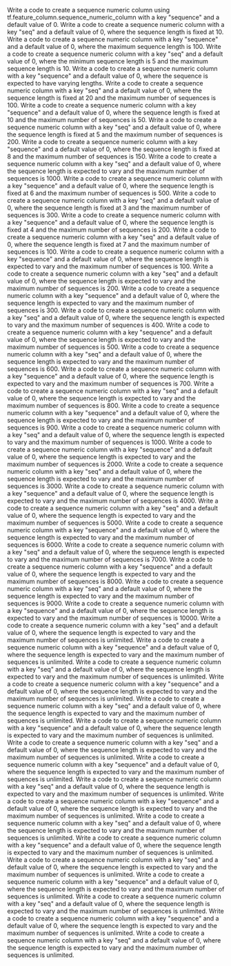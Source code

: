 Write a code to create a sequence numeric column using tf.feature_column.sequence_numeric_column with a key "sequence" and a default value of 0.
Write a code to create a sequence numeric column with a key "seq" and a default value of 0, where the sequence length is fixed at 10.
Write a code to create a sequence numeric column with a key "sequence" and a default value of 0, where the maximum sequence length is 100.
Write a code to create a sequence numeric column with a key "seq" and a default value of 0, where the minimum sequence length is 5 and the maximum sequence length is 10.
Write a code to create a sequence numeric column with a key "sequence" and a default value of 0, where the sequence is expected to have varying lengths.
Write a code to create a sequence numeric column with a key "seq" and a default value of 0, where the sequence length is fixed at 20 and the maximum number of sequences is 100.
Write a code to create a sequence numeric column with a key "sequence" and a default value of 0, where the sequence length is fixed at 10 and the maximum number of sequences is 50.
Write a code to create a sequence numeric column with a key "seq" and a default value of 0, where the sequence length is fixed at 5 and the maximum number of sequences is 200.
Write a code to create a sequence numeric column with a key "sequence" and a default value of 0, where the sequence length is fixed at 8 and the maximum number of sequences is 150.
Write a code to create a sequence numeric column with a key "seq" and a default value of 0, where the sequence length is expected to vary and the maximum number of sequences is 1000.
Write a code to create a sequence numeric column with a key "sequence" and a default value of 0, where the sequence length is fixed at 6 and the maximum number of sequences is 500.
Write a code to create a sequence numeric column with a key "seq" and a default value of 0, where the sequence length is fixed at 3 and the maximum number of sequences is 300.
Write a code to create a sequence numeric column with a key "sequence" and a default value of 0, where the sequence length is fixed at 4 and the maximum number of sequences is 200.
Write a code to create a sequence numeric column with a key "seq" and a default value of 0, where the sequence length is fixed at 7 and the maximum number of sequences is 100.
Write a code to create a sequence numeric column with a key "sequence" and a default value of 0, where the sequence length is expected to vary and the maximum number of sequences is 100.
Write a code to create a sequence numeric column with a key "seq" and a default value of 0, where the sequence length is expected to vary and the maximum number of sequences is 200.
Write a code to create a sequence numeric column with a key "sequence" and a default value of 0, where the sequence length is expected to vary and the maximum number of sequences is 300.
Write a code to create a sequence numeric column with a key "seq" and a default value of 0, where the sequence length is expected to vary and the maximum number of sequences is 400.
Write a code to create a sequence numeric column with a key "sequence" and a default value of 0, where the sequence length is expected to vary and the maximum number of sequences is 500.
Write a code to create a sequence numeric column with a key "seq" and a default value of 0, where the sequence length is expected to vary and the maximum number of sequences is 600.
Write a code to create a sequence numeric column with a key "sequence" and a default value of 0, where the sequence length is expected to vary and the maximum number of sequences is 700.
Write a code to create a sequence numeric column with a key "seq" and a default value of 0, where the sequence length is expected to vary and the maximum number of sequences is 800.
Write a code to create a sequence numeric column with a key "sequence" and a default value of 0, where the sequence length is expected to vary and the maximum number of sequences is 900.
Write a code to create a sequence numeric column with a key "seq" and a default value of 0, where the sequence length is expected to vary and the maximum number of sequences is 1000.
Write a code to create a sequence numeric column with a key "sequence" and a default value of 0, where the sequence length is expected to vary and the maximum number of sequences is 2000.
Write a code to create a sequence numeric column with a key "seq" and a default value of 0, where the sequence length is expected to vary and the maximum number of sequences is 3000.
Write a code to create a sequence numeric column with a key "sequence" and a default value of 0, where the sequence length is expected to vary and the maximum number of sequences is 4000.
Write a code to create a sequence numeric column with a key "seq" and a default value of 0, where the sequence length is expected to vary and the maximum number of sequences is 5000.
Write a code to create a sequence numeric column with a key "sequence" and a default value of 0, where the sequence length is expected to vary and the maximum number of sequences is 6000.
Write a code to create a sequence numeric column with a key "seq" and a default value of 0, where the sequence length is expected to vary and the maximum number of sequences is 7000.
Write a code to create a sequence numeric column with a key "sequence" and a default value of 0, where the sequence length is expected to vary and the maximum number of sequences is 8000.
Write a code to create a sequence numeric column with a key "seq" and a default value of 0, where the sequence length is expected to vary and the maximum number of sequences is 9000.
Write a code to create a sequence numeric column with a key "sequence" and a default value of 0, where the sequence length is expected to vary and the maximum number of sequences is 10000.
Write a code to create a sequence numeric column with a key "seq" and a default value of 0, where the sequence length is expected to vary and the maximum number of sequences is unlimited.
Write a code to create a sequence numeric column with a key "sequence" and a default value of 0, where the sequence length is expected to vary and the maximum number of sequences is unlimited.
Write a code to create a sequence numeric column with a key "seq" and a default value of 0, where the sequence length is expected to vary and the maximum number of sequences is unlimited.
Write a code to create a sequence numeric column with a key "sequence" and a default value of 0, where the sequence length is expected to vary and the maximum number of sequences is unlimited.
Write a code to create a sequence numeric column with a key "seq" and a default value of 0, where the sequence length is expected to vary and the maximum number of sequences is unlimited.
Write a code to create a sequence numeric column with a key "sequence" and a default value of 0, where the sequence length is expected to vary and the maximum number of sequences is unlimited.
Write a code to create a sequence numeric column with a key "seq" and a default value of 0, where the sequence length is expected to vary and the maximum number of sequences is unlimited.
Write a code to create a sequence numeric column with a key "sequence" and a default value of 0, where the sequence length is expected to vary and the maximum number of sequences is unlimited.
Write a code to create a sequence numeric column with a key "seq" and a default value of 0, where the sequence length is expected to vary and the maximum number of sequences is unlimited.
Write a code to create a sequence numeric column with a key "sequence" and a default value of 0, where the sequence length is expected to vary and the maximum number of sequences is unlimited.
Write a code to create a sequence numeric column with a key "seq" and a default value of 0, where the sequence length is expected to vary and the maximum number of sequences is unlimited.
Write a code to create a sequence numeric column with a key "sequence" and a default value of 0, where the sequence length is expected to vary and the maximum number of sequences is unlimited.
Write a code to create a sequence numeric column with a key "seq" and a default value of 0, where the sequence length is expected to vary and the maximum number of sequences is unlimited.
Write a code to create a sequence numeric column with a key "sequence" and a default value of 0, where the sequence length is expected to vary and the maximum number of sequences is unlimited.
Write a code to create a sequence numeric column with a key "seq" and a default value of 0, where the sequence length is expected to vary and the maximum number of sequences is unlimited.
Write a code to create a sequence numeric column with a key "sequence" and a default value of 0, where the sequence length is expected to vary and the maximum number of sequences is unlimited.
Write a code to create a sequence numeric column with a key "seq" and a default value of 0, where the sequence length is expected to vary and the maximum number of sequences is unlimited.